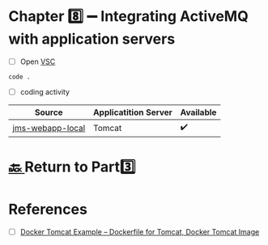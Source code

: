 # Chapter :eight:	:heavy_minus_sign: Integrating ActiveMQ with application servers

- [ ] Open [VSC](https://code.visualstudio.com)

```
code .
```

- [ ] coding activity


| Source  |  Applicatition Server | Available |
|---------|--|----|
| [jms-webapp-local](jms-webapp-local) |  Tomcat | :heavy_check_mark: |

# [:back: ](..) Return to Part:three:


# References

- [ ] [Docker Tomcat Example – Dockerfile for Tomcat, Docker Tomcat Image](https://www.middlewareinventory.com/blog/docker-tomcat-example-dockerfile-sample)
